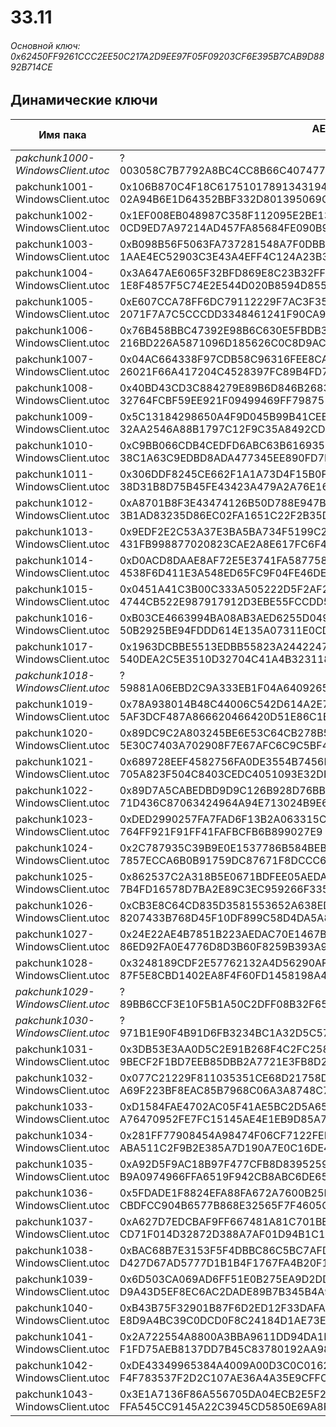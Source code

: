 # 33.11

###### Основной ключ: 0x62450FF9261CCC2EE50C217A2D9EE97F05F09203CF6E395B7CAB9D8892B714CE

## Динамические ключи

| Имя пака                          | AES Ключ</br>GUID                                                                                       | HiRes Текстуры |
|-----------------------------------|---------------------------------------------------------------------------------------------------------|----------------|
| *pakchunk1000-WindowsClient.utoc* | ?</br>003058C7B7792A8BC4CC8B66C407477A 																  | ✔️             |
| pakchunk1001-WindowsClient.utoc   | 0x106B870C4F18C617510178913431943D52829093805F4AC151716207F1D5478B</br>02A94B6E1D64352BBF332D801395069C | ❌             |
| pakchunk1002-WindowsClient.utoc   | 0x1EF008EB048987C358F112095E2BE13B27429A1D990E957D08E79A0F58B55584</br>0CD9ED7A97214AD457FA85684FE090B9 | ❌             |
| pakchunk1003-WindowsClient.utoc   | 0xB098B56F5063FA737281548A7F0DBB092FC741043A2419C859887B55724AE823</br>1AAE4EC52903C3E43A4EFF4C124A23B3 | ✔️             |
| pakchunk1004-WindowsClient.utoc   | 0x3A647AE6065F32BFD869E8C23B32FFCA6D9801CB8B9FFCD23454C92DD4DBD7F8</br>1E8F4857F5C74E2E544D020B8594D855 | ✔️             |
| pakchunk1005-WindowsClient.utoc   | 0xE607CCA78FF6DC79112229F7AC3F356F8521B87F26B98B23654427C9BE7C9A0D</br>2071F7A7C5CCCDD3348461241F90CA95 | ✔️             |
| pakchunk1006-WindowsClient.utoc   | 0x76B458BBC47392E98B6C630E5FBDB36D39755314F735AA28682663CF254C7215</br>216BD226A5871096D185626C0C8D9AC8 | ✔️             |
| pakchunk1007-WindowsClient.utoc   | 0x04AC664338F97CDB58C96316FEE8CA6B0A09AB563F553018EB818E2C12B535B8</br>26021F66A417204C4528397FC89B4FD7 | ✔️             |
| pakchunk1008-WindowsClient.utoc   | 0x40BD43CD3C884279E89B6D846B26835BE9DBBD6A3C8B59A2B42B40302EC8EB9A</br>32764FCBF59EE921F09499469FF79875 | ✔️             |
| pakchunk1009-WindowsClient.utoc   | 0x5C13184298650A4F9D045B99B41CEB2302CD9E99B197880A12CCAC168277C9AA</br>32AA2546A88B1797C12F9C35A8492CD2 | ✔️             |
| pakchunk1010-WindowsClient.utoc   | 0xC9BB066CDB4CEDFD6ABC63B616935D8638987FF650B91017A54A2291F348C2DB</br>38C1A63C9EDBD8ADA477345EE890FD7B | ❌             |
| pakchunk1011-WindowsClient.utoc   | 0x306DDF8245CE662F1A1A73D4F15B0FE16F360AF6631EFEED10F411F2565D62F4</br>38D31B8D75B45FE43423A479A2A76E16 | ❌             |
| pakchunk1012-WindowsClient.utoc   | 0xA8701B8F3E43474126B50D788E947B359544C32644052510C03BCE38760CDB1B</br>3B1AD83235D86EC02FA1651C22F2B35D | ❌             |
| pakchunk1013-WindowsClient.utoc   | 0x9EDF2E2C53A37E3BA5BA734F5199C2CABB1DA8F67195ED9734A640957658F501</br>431FB998877020823CAE2A8E617FC6F4 | ✔️             |
| pakchunk1014-WindowsClient.utoc   | 0xD0ACD8DAAE8AF72E5E3741FA587758E97B440C780C23D846802C057D32A3B254</br>4538F6D411E3A548ED65FC9F04FE46DE | ❌             |
| pakchunk1015-WindowsClient.utoc   | 0x0451A41C3B00C333A505222D5F2AF23958658540AC20B912C571C5CACE49C12C</br>4744CB522E987917912D3EBE55FCCDD5 | ✔️             |
| pakchunk1016-WindowsClient.utoc   | 0xB03CE4663994BA08AB3AED6255D04915CA1DAF74000A15DFA23D605D1D984143</br>50B2925BE94FDDD614E135A07311E0CD | ✔️             |
| pakchunk1017-WindowsClient.utoc   | 0x1963DCBBE5513EDBB55823A244224747969D4B3229FF89DD5D3ED32D9F2E0DBE</br>540DEA2C5E3510D32704C41A4B323118 | ✔️             |
| *pakchunk1018-WindowsClient.utoc* | ?</br>59881A06EBD2C9A333EB1F04A6409265 																  | ✔️             |
| pakchunk1019-WindowsClient.utoc   | 0x78A938014B48C44006C542D614A2E75646F81E3E69C3818AD1433FC4B5517F1E</br>5AF3DCF487A866620466420D51E86C1B | ✔️             |
| pakchunk1020-WindowsClient.utoc   | 0x89DC9C2A803245BE6E53C64CB278B5939E2043443CF711A5E31BE9D60CA4DD90</br>5E30C7403A702908F7E67AFC6C9C5BF4 | ✔️             |
| pakchunk1021-WindowsClient.utoc   | 0x689728EEF4582756FA0DE3554B7456B52F70DF7DCEE8BFB844AD2253ECD844CF</br>705A823F504C8403CEDC4051093E32DF | ❌             |
| pakchunk1022-WindowsClient.utoc   | 0x89D7A5CABEDBD9D9C126B928D76BB51FB7D40ADFC4D4F0F44E9DD43E83BF8B41</br>71D436C87063424964A94E713024B9E6 | ✔️             |
| pakchunk1023-WindowsClient.utoc   | 0xDED2990257FA7FAD6F13B2A063315C15609B8365B69194CADFC3C0A885520C0B</br>764FF921F91FF41FAFBCFB6B899027E9 | ✔️             |
| pakchunk1024-WindowsClient.utoc   | 0x2C787935C39B9E0E1537786B584BEB4507C5FF71FA22710E5CE970C89F8EE91C</br>7857ECCA6B0B91759DC87671F8DCCC62 | ❌             |
| pakchunk1025-WindowsClient.utoc   | 0x862537C2A318B5E0671BDFEE05AEDA6FDB2D7F9A032274BFAD8444213F7E5A3B</br>7B4FD16578D7BA2E89C3EC959266F335 | ❌             |
| pakchunk1026-WindowsClient.utoc   | 0xCB3E8C64CD835D3581553652A638ED69A024DB223703922FB5BF5A94610C5190</br>8207433B768D45F10DF899C58D4DA5A8 | ✔️             |
| pakchunk1027-WindowsClient.utoc   | 0x24E22AE4B7851B223AEDAC70E1467BD579E3C9FC38B0FC91542068026CB42273</br>86ED92FA0E4776D8D3B60F8259B393A9 | ✔️             |
| pakchunk1028-WindowsClient.utoc   | 0x3248189CDF2E57762132A4D56290AF7354AE436006B8E04CBFFF66AC80818D06</br>87F5E8CBD1402EA8F4F60FD1458198A4 | ❌             |
| *pakchunk1029-WindowsClient.utoc* | ?</br>89BB6CCF3E10F5B1A50C2DFF08B32F65 																  | ❌             |
| *pakchunk1030-WindowsClient.utoc* | ?</br>971B1E90F4B91D6FB3234BC1A32D5C57 																  | ❌             |
| pakchunk1031-WindowsClient.utoc   | 0x3DB53E3AA0D5C2E91B268F4C2FC258C19182E3D429A6E324B0BE0698AA48167D</br>9BECF2F1BD7EEB85DBB2A7721E3FB8D2 | ❌             |
| pakchunk1032-WindowsClient.utoc   | 0x077C21229F811035351CE68D21758D8B892C087581A9F03D52C132440563CE13</br>A69F223BF8EAC85B7968C06A3A8748C7 | ❌             |
| pakchunk1033-WindowsClient.utoc   | 0xD1584FAE4702AC05F41AE5BC2D5A656061B719C013E5FA0D734D88FE9F7B1F68</br>A76470952FE7FC15145AE4E1EB9D85A7 | ✔️             |
| pakchunk1034-WindowsClient.utoc   | 0x281FF77908454A98474F06CF7122FED996542636D9726207B2C3BC9CDC5EEA84</br>ABA511C2F9B2E385A7D190A7E0C16DE4 | ✔️             |
| pakchunk1035-WindowsClient.utoc   | 0xA92D5F9AC18B97F477CFB8D8395259DA2FC3F3E32A3B3CA582606BECD66BA910</br>B9A0974966FFA6519F942CB8ABC6DE65 | ✔️             |
| pakchunk1036-WindowsClient.utoc   | 0x5FDADE1F8824EFA88FA672A7600B25F34F6A26B111CAF223159AB81FC24494EC</br>CBDFCC904B6577B868E32565F7F4605C | ✔️             |
| pakchunk1037-WindowsClient.utoc   | 0xA627D7EDCBAF9FF667481A81C701BEBF471D181F58883A19AE434FED39240AAF</br>CD71F014D32872D388A7AF01D94B1C15 | ❌             |
| pakchunk1038-WindowsClient.utoc   | 0xBAC68B7E3153F5F4DBBC86C5BC7AFD18C148FCC3C5E226257529ACAC00DDCE7F</br>D427D67AD5777D1B1B4F1767FA4B20F1 | ❌             |
| pakchunk1039-WindowsClient.utoc   | 0x6D503CA069AD6FF51E0B275EA9D2DD93A95FDAEA0EE2A2EF184ECAC0EC8A4BF4</br>D9A43D5EF8EC6AC2DADE89B7B345B4A9 | ❌             |
| pakchunk1040-WindowsClient.utoc   | 0xB43B75F32901B87F6D2ED12F33DAFACA5DA3F53F39DB2428F769F84E0A707DC9</br>E8D9A4BC39C0DCD0F8C24184D1AE73E4 | ❌             |
| pakchunk1041-WindowsClient.utoc   | 0x2A722554A8800A3BBA9611DD94DA1B7DEECF24A6B39355CD342F46367F96E2A4</br>F1FD75AEB8137DD7B45C83780192AA98 | ✔️             |
| pakchunk1042-WindowsClient.utoc   | 0xDE43349965384A4009A00D3C0C01627EB4E7143C11BB5ADE44AD967331F7AC36</br>F4F783537F2D2C107AE36A4A35E9CFFC | ✔️             |
| pakchunk1043-WindowsClient.utoc   | 0x3E1A7136F86A556705DA04ECB2E5F2F838398354E6D4EC8AB6DD02586AD47270</br>FFA545CC9145A22C3945CD5850E69A8F | ❌             |
